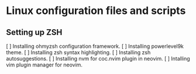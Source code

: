 # Linux configuration files and scripts

## Setting up ZSH

[ ] Installing ohmyzsh configuration framework.
[ ] Installing powerlevel9k theme.
[ ] Installing zsh syntax highlighting.
[ ] Installing zsh autosuggestions.
[ ] Installing nvm for coc.nvim plugin in neovim.
[ ] Intalling vim plugin manager for neovim.
